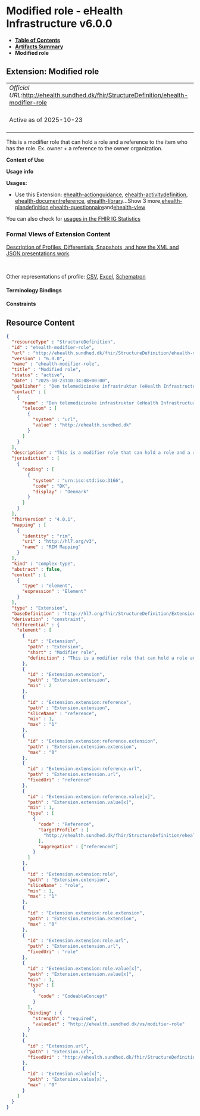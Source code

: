 # Modified role - eHealth Infrastructure v6.0.0

* [**Table of Contents**](toc.md)
* [**Artifacts Summary**](artifacts.md)
* **Modified role**

## Extension: Modified role 

| | |
| :--- | :--- |
| *Official URL*:http://ehealth.sundhed.dk/fhir/StructureDefinition/ehealth-modifier-role | *Version*:6.0.0 |
| Active as of 2025-10-23 | *Computable Name*:ehealth-modifier-role |

This is a modifier role that can hold a role and a reference to the item who has the role. Ex. owner + a reference to the owner organization.

**Context of Use**

**Usage info**

**Usages:**

* Use this Extension: [ehealth-actionguidance](StructureDefinition-ehealth-actionguidance.md), [ehealth-activitydefinition](StructureDefinition-ehealth-activitydefinition.md), [ehealth-documentreference](StructureDefinition-ehealth-documentreference.md), [ehealth-library](StructureDefinition-ehealth-library.md)...Show 3 more,[ehealth-plandefinition](StructureDefinition-ehealth-plandefinition.md),[ehealth-questionnaire](StructureDefinition-ehealth-questionnaire.md)and[ehealth-view](StructureDefinition-ehealth-view.md)

You can also check for [usages in the FHIR IG Statistics](https://packages2.fhir.org/xig/dk.ehealth.sundhed.fhir.ig.core|current/StructureDefinition/ehealth-modifier-role)

### Formal Views of Extension Content

 [Description of Profiles, Differentials, Snapshots, and how the XML and JSON presentations work](http://build.fhir.org/ig/FHIR/ig-guidance/readingIgs.html#structure-definitions). 

 

Other representations of profile: [CSV](StructureDefinition-ehealth-modifier-role.csv), [Excel](StructureDefinition-ehealth-modifier-role.xlsx), [Schematron](StructureDefinition-ehealth-modifier-role.sch) 

#### Terminology Bindings

#### Constraints



## Resource Content

```json
{
  "resourceType" : "StructureDefinition",
  "id" : "ehealth-modifier-role",
  "url" : "http://ehealth.sundhed.dk/fhir/StructureDefinition/ehealth-modifier-role",
  "version" : "6.0.0",
  "name" : "ehealth-modifier-role",
  "title" : "Modified role",
  "status" : "active",
  "date" : "2025-10-23T10:34:08+00:00",
  "publisher" : "Den telemedicinske infrastruktur (eHealth Infrastructure)",
  "contact" : [
    {
      "name" : "Den telemedicinske infrastruktur (eHealth Infrastructure)",
      "telecom" : [
        {
          "system" : "url",
          "value" : "http://ehealth.sundhed.dk"
        }
      ]
    }
  ],
  "description" : "This is a modifier role that can hold a role and a reference to the item who has the role. Ex. owner + a reference to the owner organization.",
  "jurisdiction" : [
    {
      "coding" : [
        {
          "system" : "urn:iso:std:iso:3166",
          "code" : "DK",
          "display" : "Denmark"
        }
      ]
    }
  ],
  "fhirVersion" : "4.0.1",
  "mapping" : [
    {
      "identity" : "rim",
      "uri" : "http://hl7.org/v3",
      "name" : "RIM Mapping"
    }
  ],
  "kind" : "complex-type",
  "abstract" : false,
  "context" : [
    {
      "type" : "element",
      "expression" : "Element"
    }
  ],
  "type" : "Extension",
  "baseDefinition" : "http://hl7.org/fhir/StructureDefinition/Extension",
  "derivation" : "constraint",
  "differential" : {
    "element" : [
      {
        "id" : "Extension",
        "path" : "Extension",
        "short" : "Modifier role",
        "definition" : "This is a modifier role that can hold a role and a reference to the item who has the role. Ex. owner + a reference to the owner organization."
      },
      {
        "id" : "Extension.extension",
        "path" : "Extension.extension",
        "min" : 2
      },
      {
        "id" : "Extension.extension:reference",
        "path" : "Extension.extension",
        "sliceName" : "reference",
        "min" : 1,
        "max" : "1"
      },
      {
        "id" : "Extension.extension:reference.extension",
        "path" : "Extension.extension.extension",
        "max" : "0"
      },
      {
        "id" : "Extension.extension:reference.url",
        "path" : "Extension.extension.url",
        "fixedUri" : "reference"
      },
      {
        "id" : "Extension.extension:reference.value[x]",
        "path" : "Extension.extension.value[x]",
        "min" : 1,
        "type" : [
          {
            "code" : "Reference",
            "targetProfile" : [
              "http://ehealth.sundhed.dk/fhir/StructureDefinition/ehealth-organization"
            ],
            "aggregation" : ["referenced"]
          }
        ]
      },
      {
        "id" : "Extension.extension:role",
        "path" : "Extension.extension",
        "sliceName" : "role",
        "min" : 1,
        "max" : "1"
      },
      {
        "id" : "Extension.extension:role.extension",
        "path" : "Extension.extension.extension",
        "max" : "0"
      },
      {
        "id" : "Extension.extension:role.url",
        "path" : "Extension.extension.url",
        "fixedUri" : "role"
      },
      {
        "id" : "Extension.extension:role.value[x]",
        "path" : "Extension.extension.value[x]",
        "min" : 1,
        "type" : [
          {
            "code" : "CodeableConcept"
          }
        ],
        "binding" : {
          "strength" : "required",
          "valueSet" : "http://ehealth.sundhed.dk/vs/modifier-role"
        }
      },
      {
        "id" : "Extension.url",
        "path" : "Extension.url",
        "fixedUri" : "http://ehealth.sundhed.dk/fhir/StructureDefinition/ehealth-modifier-role"
      },
      {
        "id" : "Extension.value[x]",
        "path" : "Extension.value[x]",
        "max" : "0"
      }
    ]
  }
}

```
